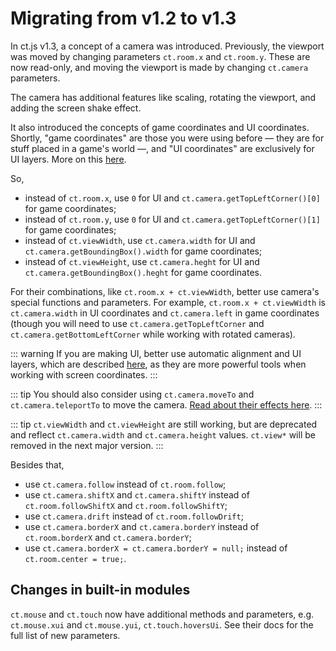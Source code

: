 # Migrating from v1.2 to v1.3

In ct.js v1.3, a concept of a camera was introduced. Previously, the viewport was moved by changing parameters `ct.room.x` and `ct.room.y`. These are now read-only, and moving the viewport is made by changing `ct.camera` parameters.

The camera has additional features like scaling, rotating the viewport, and adding the screen shake effect.

It also introduced the concepts of game coordinates and UI coordinates. Shortly, "game coordinates" are those you were using before — they are for stuff placed in a game's world —, and "UI coordinates" are exclusively for UI layers. More on this [here](../tips-n-tricks/game-and-ui-coordinates.md).

So,

- instead of `ct.room.x`, use `0` for UI and `ct.camera.getTopLeftCorner()[0]` for game coordinates;
- instead of `ct.room.y`, use `0` for UI and `ct.camera.getTopLeftCorner()[1]` for game coordinates;
- instead of `ct.viewWidth`, use `ct.camera.width` for UI and `ct.camera.getBoundingBox().width` for game coordinates;
- instead of `ct.viewHeight`, use  `ct.camera.heght` for UI and `ct.camera.getBoundingBox().heght` for game coordinates.

For their combinations, like `ct.room.x + ct.viewWidth`, better use camera's special functions and parameters. For example, `ct.room.x + ct.viewWidth` is `ct.camera.width` in UI coordinates and `ct.camera.left` in game coordinates (though you will need to use `ct.camera.getTopLeftCorner` and `ct.camera.getBottomLeftCorner` while working with rotated cameras).

::: warning
If you are making UI, better use automatic alignment and UI layers, which are described [here](../tips-n-tricks/viewport-management.md), as they are more powerful tools when working with screen coordinates.
:::

::: tip
You should also consider using `ct.camera.moveTo` and `ct.camera.teleportTo` to move the camera. [Read about their effects here](../tips-n-tricks/viewport-management.md#moving-and-teleporting).
:::

::: tip
`ct.viewWidth` and `ct.viewHeight` are still working, but are deprecated and reflect `ct.camera.width` and `ct.camera.height` values. `ct.view*` will be removed in the next major version.
:::


Besides that,

- use `ct.camera.follow` instead of `ct.room.follow`;
- use `ct.camera.shiftX` and `ct.camera.shiftY` instead of `ct.room.followShiftX` and `ct.room.followShiftY`;
- use `ct.camera.drift` instead of `ct.room.followDrift`;
- use `ct.camera.borderX` and `ct.camera.borderY` instead of `ct.room.borderX` and `ct.camera.borderY`;
- use `ct.camera.borderX = ct.camera.borderY = null;` instead of `ct.room.center = true;`.

## Changes in built-in modules

`ct.mouse` and `ct.touch` now have additional methods and parameters, e.g. `ct.mouse.xui` and `ct.mouse.yui`, `ct.touch.hoversUi`. See their docs for the full list of new parameters.